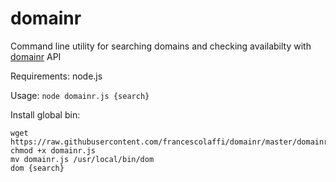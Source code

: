 domainr
=======

Command line utility for searching domains and checking availabilty with [domainr](https://domai.nr) API

Requirements: node.js

Usage: `node domainr.js {search}`

Install global bin:

    wget https://raw.githubusercontent.com/francescolaffi/domainr/master/domainr.js
    chmod +x domainr.js
    mv domainr.js /usr/local/bin/dom
    dom {search}
